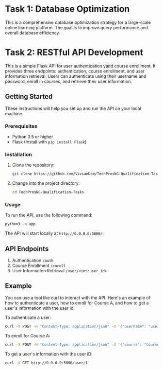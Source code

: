 # Task 1: Database Optimization

This is a comprehensive database optimization strategy for a large-scale online learning platform. The goal is to improve query performance and overall database efficiency.

# Task 2: RESTful API Development

This is a simple Flask API for user authentication yand course enrollment. It provides three endpoints: authentication, course enrollment, and user information retrieval. Users can authenticate using their username and password, enroll in courses, and retrieve their user information.

## Getting Started

These instructions will help you set up and run the API on your local machine.

### Prerequisites

- Python 3.5 or higher
- Flask (Install with `pip install Flask`)

### Installation

1. Clone the repository:

   ```bash
   git clone https://github.com/VivianDee/TechProsNG-Qualification-Tasks.git
   ```

2. Change into the project directory:

   ```bash
   cd TechProsNG-Qualification-Tasks
   ```

### Usage

To run the API, use the following command:

```bash
python3 -m app
```

The API will start locally at `http://0.0.0.0:5000/`.

## API Endpoints

1. Authentication `/auth`
2. Course Enrollment `/enroll`
3. User Information Retrieval `/user/<int:user_id>`

## Example

You can use a tool like curl to interact with the API. Here's an example of how to authenticate a user, how to enroll for Course A, and how to get a user's information with the user id.

To authenticate a user:

```bash
curl -X POST -H "Content-Type: application/json" -d '{"username": "user1", "password": "password1"}' http://0.0.0.0:5000/auth
```

To enroll for Course A:

```bash
curl -X POST -H "Content-Type: application/json" -d '{"course": "Course A"}' http://0.0.0.0:5000/enroll
```

To get a user's information with the user iD:

```bash
curl -X GET http://0.0.0.0:5000/user/1
```
